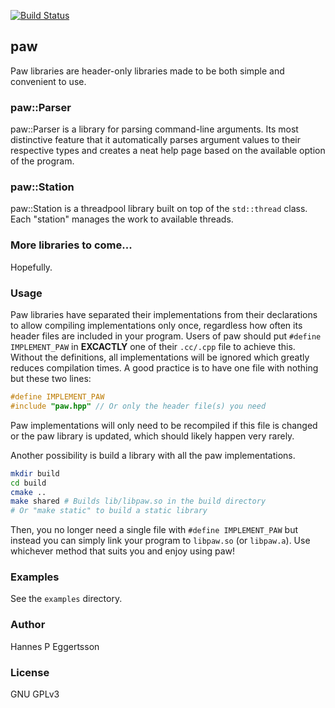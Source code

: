 [![Build Status](https://travis-ci.org/hannespetur/paw.svg?branch=master)](https://travis-ci.org/hannespetur/paw)

## paw
Paw libraries are header-only libraries made to be both simple and convenient to use.

### paw::Parser
paw::Parser is a library for parsing command-line arguments. Its most distinctive feature that it automatically parses argument values to their respective types and creates a neat help page based on the available option of the program.

### paw::Station
paw::Station is a threadpool library built on top of the `std::thread` class. Each "station" manages the work to available threads.

### More libraries to come...
Hopefully.

### Usage
Paw libraries have separated their implementations from their declarations to allow compiling implementations only once, regardless how often its header files are included in your program. Users of paw should put `#define IMPLEMENT_PAW` in **EXCACTLY** one of their `.cc/.cpp` file to achieve this. Without the definitions, all implementations will be ignored which greatly reduces compilation times. A good practice is to have one file with nothing but these two lines:
```cpp
#define IMPLEMENT_PAW
#include "paw.hpp" // Or only the header file(s) you need
```
Paw implementations will only need to be recompiled if this file is changed or the paw library is updated, which should likely happen very rarely.

Another possibility is build a library with all the paw implementations.
```sh
mkdir build
cd build
cmake ..
make shared # Builds lib/libpaw.so in the build directory
# Or "make static" to build a static library
```
Then, you no longer need a single file with `#define IMPLEMENT_PAW` but instead you can simply link your program to `libpaw.so` (or `libpaw.a`). Use whichever method that suits you and enjoy using paw!

### Examples
See the `examples` directory.

### Author
Hannes P Eggertsson

### License
GNU GPLv3
